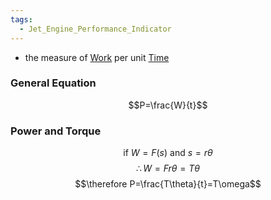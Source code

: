 ```yaml
---
tags:
  - Jet_Engine_Performance_Indicator
---
```

- the measure of [Work](Work.md) per unit [Time](Time.md) 

### General Equation
$$P=\frac{W}{t}$$

### Power and Torque
$$\text{if }W=F(s)\text{ and }s=r\theta$$
$$\therefore W=Fr\theta=T\theta$$ $$\therefore P=\frac{T\theta}{t}=T\omega$$ 